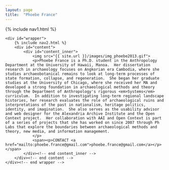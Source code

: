 ```yaml
---
layout: page
title:  "Phoebe France"
---
```


<body id="body_about">
	{% include nav1.html %}
	
	<div id="wrapper"> 
		{% include nav2.html %}
		<div id="content">
			<div id="content_inner">
				<img src="{{ site.url }}/images/img_phoebe2013.gif">
				<p>Phoebe France is a Ph.D. student in the Anthropology Department at the University of Hawaii, Manoa.  Her dissertation research in archaeology focuses on Angkorian era Cambodia, where she studies archaeobotanical remains to look at long-term processes of state formation, collapse, and regeneration.  She began her graduate studies at the University of Chicago, where she received her MA and developed a strong foundation in archaeological methods and theory through the Department of Anthropology's rigorous <em>Systems</em> curriculum.  In addition to investigating long-term regional landscape histories, her research evaluates the role of archaeological ruins and interpretations of the past in nationalism, heritage politics, identity, and imagination.  She also serves as the usability advisor and web designer for the Alexandria Archive Institute and the Open Context project.  Her collaboration with AAI and Open Context is part of a series of projects that she has worked on since 2007 through Ph Labs that explore the boundaries between archaeological methods and theory, new media, and information management.
				</p>
				<span><p>CONTACT <a href="mailto:phoebe.france@gmail.com">phoebe.france@gmail.com</a></p></span>
			</div><!-- end content_inner -->
		</div><!-- end content -->
	</div><!-- end wrapper -->
</body>


